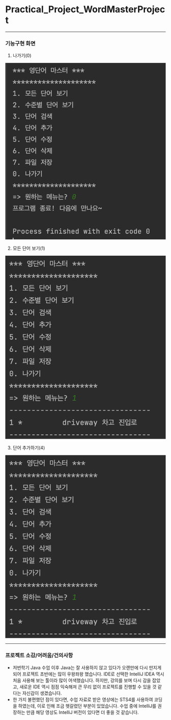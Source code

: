 # Practical_Project_WordMasterProject

---

### 기능구현 화면

1. 나가기(0)
<img src="https://github.com/wnghks7787/Practical_Project_WordMasterProject/blob/main/screenshot/screenshot1.png?raw=true">

2. 모든 단어 보기(1)
<img src="https://github.com/wnghks7787/Practical_Project_WordMasterProject/blob/main/screenshot/screenshot3.png?raw=true">

3. 단어 추가하기(4)
<img src="https://github.com/wnghks7787/Practical_Project_WordMasterProject/blob/main/screenshot/screenshot3.png?raw=true">

---

### 프로젝트 소감/어려움/건의사항
- 저번학기 Java 수업 이후 Java는 잘 사용하지 않고 있다가 오랜만에 다시 만지게 되어 프로젝트 초반에는 많이 우왕좌왕 했습니다. IDE로 선택한 IntelliJ IDEA 역시 처음 사용해 보는 툴이라 많이 어색했습니다. 하지만, 강의를 보며 다시 감을 잡았고, 새로운 IDE 역시 점점 익숙해져 큰 무리 없이 프로젝트를 진행할 수 있을 것 같다는 자신감이 생겼습니다.
- 한 가지 불편했던 점이 있다면, 수업 자료로 받은 영상에는 STS4를 사용하여 코딩을 하였는데, 이로 인해 조금 헷갈렸던 부분이 있었습니다. 수업 중에 IntelliJ를 권장하는 만큼 해당 영상도 IntelliJ 버전이 있다면 더 좋을 것 같습니다.
